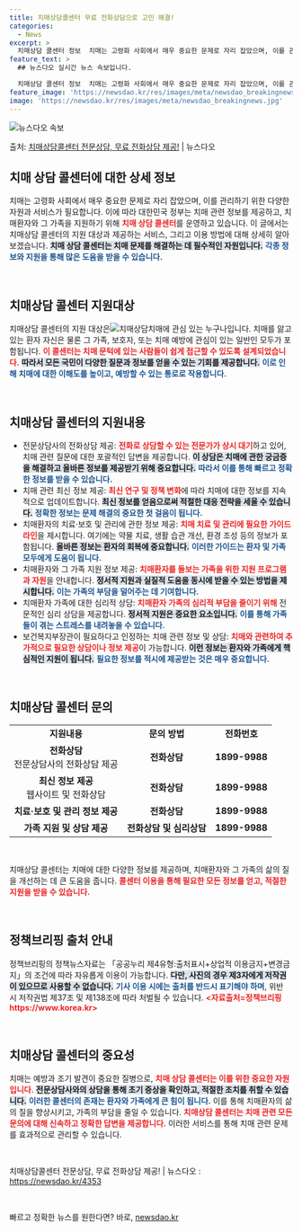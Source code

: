```yaml
---
title: 치매상담콜센터 무료 전화상담으로 고민 해결!
categories:
  - News
excerpt: >
  치매상담 콜센터 정보  치매는 고령화 사회에서 매우 중요한 문제로 자리 잡았으며, 이를 관리하기 위한 다양한…
feature_text: >
  ## 뉴스다오 실시간 뉴스 속보입니다.

  치매상담 콜센터 정보  치매는 고령화 사회에서 매우 중요한 문제로 자리 잡았으며, 이를 관리하기 위한 다양한…
feature_image: 'https://newsdao.kr/res/images/meta/newsdao_breakingnews.jpg'
image: 'https://newsdao.kr/res/images/meta/newsdao_breakingnews.jpg'
---
```


![뉴스다오 속보](https://newsdao.kr/res/images/meta/newsdao_breakingnews.jpg)

<p>출처: <a href="https://newsdao.kr/4353" rel="dofollow">치매상담콜센터 전문상담, 무료 전화상담 제공!</a> | 뉴스다오</p>

<h2 data-ke-size="size26">치매 상담 콜센터에 대한 상세 정보</h2>

<p data-ke-size="size16">치매는 고령화 사회에서 매우 중요한 문제로 자리 잡았으며, 이를 관리하기 위한 다양한 자원과 서비스가 필요합니다. 이에 따라 대한민국 정부는 치매 관련 정보를 제공하고, 치매환자와 그 가족을 지원하기 위해 <b><span style="color: #ee2323;">치매 상담 콜센터</span></b>를 운영하고 있습니다. 이 글에서는 치매상담 콜센터의 지원 대상과 제공하는 서비스, 그리고 이용 방법에 대해 상세히 알아보겠습니다. <b><span style="background-color: #21538527;">치매 상담 콜센터는 치매 문제를 해결하는 데 필수적인 자원입니다.</span></b> <b><span style="color: #1a5490;">각종 정보와 지원을 통해 많은 도움을 받을 수 있습니다.</span></b></p>

<p data-ke-size="size16">&nbsp;</p>

<h2 data-ke-size="size26">치매상담 콜센터 지원대상</h2>

<p data-ke-size="size16">치매상담 콜센터의 지원 대상은<img alt="치매상담" src="https://example.com/path/to/image.jpg" />치매에 관심 있는 누구나입니다. 치매를 앓고 있는 환자 자신은 물론 그 가족, 보호자, 또는 치매 예방에 관심이 있는 일반인 모두가 포함됩니다. <b><span style="color: #ee2323;">이 콜센터는 치매 문턱에 있는 사람들이 쉽게 접근할 수 있도록 설계되었습니다.</span></b> <b><span style="background-color: #21538527;">따라서 모든 국민이 다양한 질문과 정보를 얻을 수 있는 기회를 제공합니다.</span></b> <b><span style="color: #1a5490;">이로 인해 치매에 대한 이해도를 높이고, 예방할 수 있는 통로로 작용합니다.</span></b></p>

<p data-ke-size="size16">&nbsp;</p>

<h2 data-ke-size="size26">치매상담 콜센터의 지원내용</h2>

<ul>
    <li>전문상담사의 전화상담 제공: <b><span style="color: #ee2323;">전화로 상담할 수 있는 전문가가 상시 대기</span></b>하고 있어, 치매 관련 질문에 대한 포괄적인 답변을 제공합니다. <b><span style="background-color: #21538527;">이 상담은 치매에 관한 궁금증을 해결하고 올바른 정보를 제공받기 위해 중요합니다.</span></b> <b><span style="color: #1a5490;">따라서 이를 통해 빠르고 정확한 정보를 받을 수 있습니다.</span></b></li>
    <li>치매 관련 최신 정보 제공: <b><span style="color: #ee2323;">최신 연구 및 정책 변화</span></b>에 따라 치매에 대한 정보를 지속적으로 업데이트합니다. <b><span style="background-color: #21538527;">최신 정보를 얻음으로써 적절한 대응 전략을 세울 수 있습니다.</span></b> <b><span style="color: #1a5490;">정확한 정보는 문제 해결의 중요한 첫 걸음이 됩니다.</span></b></li>
    <li>치매환자의 치료·보호 및 관리에 관한 정보 제공: <b><span style="color: #ee2323;">치매 치료 및 관리에 필요한 가이드라인</span></b>을 제시합니다. 여기에는 약물 치료, 생활 습관 개선, 환경 조성 등의 정보가 포함됩니다. <b><span style="background-color: #21538527;">올바른 정보는 환자의 회복에 중요합니다.</span></b> <b><span style="color: #1a5490;">이러한 가이드는 환자 및 가족 모두에게 도움이 됩니다.</span></b></li>
    <li>치매환자와 그 가족 지원 정보 제공: <b><span style="color: #ee2323;">치매환자를 돌보는 가족을 위한 지원 프로그램과 자원</span></b>을 안내합니다. <b><span style="background-color: #21538527;">정서적 지원과 실질적 도움을 동시에 받을 수 있는 방법을 제시합니다.</span></b> <b><span style="color: #1a5490;">이는 가족의 부담을 덜어주는 데 기여합니다.</span></b></li>
    <li>치매환자 가족에 대한 심리적 상담: <b><span style="color: #ee2323;">치매환자 가족의 심리적 부담을 줄이기 위해</span></b> 전문적인 심리 상담을 제공합니다. <b><span style="background-color: #21538527;">정서적 지원은 중요한 요소입니다.</span></b> <b><span style="color: #1a5490;">이를 통해 가족들이 겪는 스트레스를 내려놓을 수 있습니다.</span></b></li>
    <li>보건복지부장관이 필요하다고 인정하는 치매 관련 정보 및 상담: <b><span style="color: #ee2323;">치매와 관련하여 추가적으로 필요한 상담이나 정보 제공</span></b>이 가능합니다. <b><span style="background-color: #21538527;">이런 정보는 환자와 가족에게 핵심적인 지원이 됩니다.</span></b> <b><span style="color: #1a5490;">필요한 정보를 적시에 제공받는 것은 매우 중요합니다.</span></b></li>
</ul>

<p data-ke-size="size16">&nbsp;</p>

<h2 data-ke-size="size26">치매상담 콜센터 문의</h2>

<table>
    <tr>
        <td style="text-align: center; height: 17px;"><b>지원내용</b></td>
        <td style="text-align: center; height: 17px;"><b>문의 방법</b></td>
        <td style="text-align: center; height: 17px;"><b>전화번호</b></td>
    </tr>
    <tr>
        <td style="text-align: center; height: 17px;"><b>전화상담</b><br>전문상담사의 전화상담 제공</td>
        <td style="text-align: center; height: 17px;"><b>전화상담</b></td>
        <td style="text-align: center; height: 17px;"><b>1899-9988</b></td>
    </tr>
    <tr>
        <td style="text-align: center; height: 17px;"><b>최신 정보 제공</b><br>웹사이트 및 전화상담</td>
        <td style="text-align: center; height: 17px;"><b>전화상담</b></td>
        <td style="text-align: center; height: 17px;"><b>1899-9988</b></td>
    </tr>
    <tr>
        <td style="text-align: center; height: 17px;"><b>치료·보호 및 관리 정보 제공</b></td>
        <td style="text-align: center; height: 17px;"><b>전화상담</b></td>
        <td style="text-align: center; height: 17px;"><b>1899-9988</b></td>
    </tr>
    <tr>
        <td style="text-align: center; height: 17px;"><b>가족 지원 및 상담 제공</b></td>
        <td style="text-align: center; height: 17px;"><b>전화상담 및 심리상담</b></td>
        <td style="text-align: center; height: 17px;"><b>1899-9988</b></td>
    </tr>
</table>

<p data-ke-size="size16">&nbsp;</p>

<p data-ke-size="size16">치매상담 콜센터는 치매에 대한 다양한 정보를 제공하며, 치매환자와 그 가족의 삶의 질을 개선하는 데 큰 도움을 줍니다. <b><span style="color: #ee2323;">콜센터 이용을 통해 필요한 모든 정보를 얻고, 적절한 지원을 받을 수 있습니다.</span></b></p>

<p data-ke-size="size16">&nbsp;</p>

<h2 data-ke-size="size26">정책브리핑 출처 안내</h2>

<p data-ke-size="size16">정책브리핑의 정책뉴스자료는 「공공누리 제4유형:출처표시+상업적 이용금지+변경금지」의 조건에 따라 자유롭게 이용이 가능합니다. <b><span style="background-color: #21538527;">다만, 사진의 경우 제3자에게 저작권이 있으므로 사용할 수 없습니다.</span></b> <b><span style="color: #1a5490;">기사 이용 시에는 출처를 반드시 표기해야 하며</span></b>, 위반 시 저작권법 제37조 및 제138조에 따라 처벌될 수 있습니다. <b><span style="color: #ee2323;">&lt;자료출처=정책브리핑 https://www.korea.kr&gt;</span></b></p>

<p data-ke-size="size16">&nbsp;</p>

<h2 data-ke-size="size26">치매상담 콜센터의 중요성</h2>

<p data-ke-size="size16">치매는 예방과 조기 발견이 중요한 질병으로, <b><span style="color: #ee2323;">치매 상담 콜센터는 이를 위한 중요한 자원입니다.</span></b> <b><span style="background-color: #21538527;">전문상담사와의 상담을 통해 초기 증상을 확인하고, 적절한 조치를 취할 수 있습니다.</span></b> <b><span style="color: #1a5490;">이러한 콜센터의 존재는 환자와 가족에게 큰 힘이 됩니다.</span></b> 이를 통해 치매환자의 삶의 질을 향상시키고, 가족의 부담을 줄일 수 있습니다. <b><span style="color: #ee2323;">치매상담 콜센터는 치매 관련 모든 문의에 대해 신속하고 정확한 답변을 제공합니다.</span></b> 이러한 서비스를 통해 치매 관련 문제를 효과적으로 관리할 수 있습니다.</p>

<p data-ke-size="size16">&nbsp;</p>

<p data-ke-size="size16">치매상담콜센터 전문상담, 무료 전화상담 제공! | 뉴스다오  : <a href="https://newsdao.kr/4353" target="_blank">https://newsdao.kr/4353</a></p>

<p data-ke-size="size16">&nbsp;</p> 

빠르고 정확한 뉴스를 원한다면? 바로, <a href="https://newsdao.kr" rel="dofollow">newsdao.kr</a>


